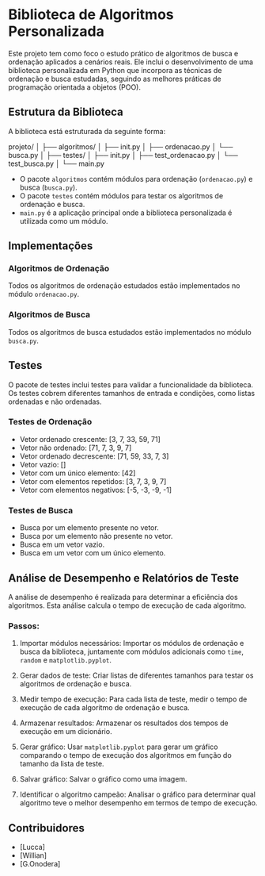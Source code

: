 # Biblioteca de Algoritmos Personalizada

Este projeto tem como foco o estudo prático de algoritmos de busca e ordenação aplicados a cenários reais. Ele inclui o desenvolvimento de uma biblioteca personalizada em Python que incorpora as técnicas de ordenação e busca estudadas, seguindo as melhores práticas de programação orientada a objetos (POO).

## Estrutura da Biblioteca

A biblioteca está estruturada da seguinte forma:

projeto/
│
├── algoritmos/
│ ├── init.py
│ ├── ordenacao.py
│ └── busca.py
│
├── testes/
│ ├── init.py
│ ├── test_ordenacao.py
│ └── test_busca.py
│
└── main.py


- O pacote `algoritmos` contém módulos para ordenação (`ordenacao.py`) e busca (`busca.py`).
- O pacote `testes` contém módulos para testar os algoritmos de ordenação e busca.
- `main.py` é a aplicação principal onde a biblioteca personalizada é utilizada como um módulo.

## Implementações

### Algoritmos de Ordenação

Todos os algoritmos de ordenação estudados estão implementados no módulo `ordenacao.py`.

### Algoritmos de Busca

Todos os algoritmos de busca estudados estão implementados no módulo `busca.py`.

## Testes

O pacote de testes inclui testes para validar a funcionalidade da biblioteca. Os testes cobrem diferentes tamanhos de entrada e condições, como listas ordenadas e não ordenadas.

### Testes de Ordenação

- Vetor ordenado crescente: [3, 7, 33, 59, 71]
- Vetor não ordenado: [71, 7, 3, 9, 7]
- Vetor ordenado decrescente: [71, 59, 33, 7, 3]
- Vetor vazio: []
- Vetor com um único elemento: [42]
- Vetor com elementos repetidos: [3, 7, 3, 9, 7]
- Vetor com elementos negativos: [-5, -3, -9, -1]

### Testes de Busca

- Busca por um elemento presente no vetor.
- Busca por um elemento não presente no vetor.
- Busca em um vetor vazio.
- Busca em um vetor com um único elemento.

## Análise de Desempenho e Relatórios de Teste

A análise de desempenho é realizada para determinar a eficiência dos algoritmos. Esta análise calcula o tempo de execução de cada algoritmo.

### Passos:

1. Importar módulos necessários: Importar os módulos de ordenação e busca da biblioteca, juntamente com módulos adicionais como `time`, `random` e `matplotlib.pyplot`.

2. Gerar dados de teste: Criar listas de diferentes tamanhos para testar os algoritmos de ordenação e busca.

3. Medir tempo de execução: Para cada lista de teste, medir o tempo de execução de cada algoritmo de ordenação e busca.

4. Armazenar resultados: Armazenar os resultados dos tempos de execução em um dicionário.

5. Gerar gráfico: Usar `matplotlib.pyplot` para gerar um gráfico comparando o tempo de execução dos algoritmos em função do tamanho da lista de teste.

6. Salvar gráfico: Salvar o gráfico como uma imagem.

7. Identificar o algoritmo campeão: Analisar o gráfico para determinar qual algoritmo teve o melhor desempenho em termos de tempo de execução.


## Contribuidores

- [Lucca]
- [Willian]
- [G.Onodera]


